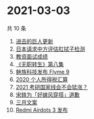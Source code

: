 # 2021-03-03

共 10 条

<!-- BEGIN -->
<!-- 最后更新时间 Wed Mar 03 2021 00:10:16 GMT+0800 (CST) -->
1. [进击的巨人更新](https://www.zhihu.com/search?q=进击的巨人)
1. [日本请求中方评估肛拭子检测](https://www.zhihu.com/search?q=肛拭子)
1. [教资面试成绩](https://www.zhihu.com/search?q=教资面试成绩)
1. [《无职转生》第八集](https://www.zhihu.com/search?q=无职转生)
1. [魅族科技发布 Flyme 9](https://www.zhihu.com/search?q=flyme9)
1. [2020 个人所得税汇算](https://www.zhihu.com/search?q=个人所得税)
1. [2021 考研国家线会不会猛涨？](https://www.zhihu.com/search?q=考研国家线)
1. [宋轶为「好嫁风穿搭」道歉](https://www.zhihu.com/search?q=宋轶道歉)
1. [三月文案](https://www.zhihu.com/search?q=三月文案)
1. [Redmi Airdots 3 发布](https://www.zhihu.com/search?q=airdots3)
<!-- END -->
